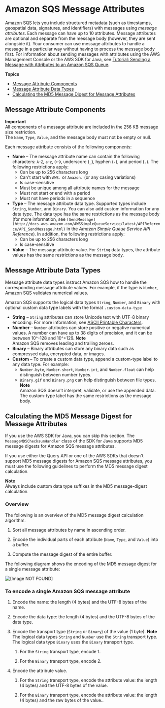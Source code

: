 # Amazon SQS Message Attributes<a name="sqs-message-attributes"></a>

Amazon SQS lets you include structured metadata \(such as timestamps, geospatial data, signatures, and identifiers\) with messages using *message attributes*\. Each message can have up to 10 attributes\. Message attributes are optional and separate from the message body \(however, they are sent alongside it\)\. Your consumer can use message attributes to handle a message in a particular way without having to process the message body first\. For information about sending messages with attributes using the AWS Management Console or the AWS SDK for Java, see [Tutorial: Sending a Message with Attributes to an Amazon SQS Queue](sqs-send-message-with-attributes.md)\.

**Topics**
+ [Message Attribute Components](#message-attribute-components)
+ [Message Attribute Data Types](#message-attribute-data-types)
+ [Calculating the MD5 Message Digest for Message Attributes](#sqs-attributes-md5-message-digest-calculation)

## Message Attribute Components<a name="message-attribute-components"></a>

**Important**  
All components of a message attribute are included in the 256 KB message size restriction\.  
The `Name`, `Type`, `Value`, and the message body must not be empty or null\.

Each message attribute consists of the following components:
+ **Name** – The message attribute name can contain the following characters: `A`\-`Z`, `a`\-`z`, `0`\-`9`, underscore \(`_`\), hyphen \(`-`\), and period \(`.`\)\. The following restrictions apply:
  + Can be up to 256 characters long
  + Can't start with `AWS.` or `Amazon.` \(or any casing variations\)
  + Is case\-sensitive
  + Must be unique among all attribute names for the message
  + Must not start or end with a period
  + Must not have periods in a sequence
+ **Type** – The message attribute data type\. Supported types include `String`, `Number`, and `Binary`\. You can also add custom information for any data type\. The data type has the same restrictions as the message body \(for more information, see `[SendMessage](http://docs.aws.amazon.com/AWSSimpleQueueService/latest/APIReference/API_SendMessage.html)` in the *Amazon Simple Queue Service API Reference*\)\. In addition, the following restrictions apply:
  + Can be up to 256 characters long
  + Is case\-sensitive
+ **Value** – The message attribute value\. For `String` data types, the attribute values has the same restrictions as the message body\.

## Message Attribute Data Types<a name="message-attribute-data-types"></a>

Message attribute data types instruct Amazon SQS how to handle the corresponding message attribute values\. For example, if the type is `Number`, Amazon SQS validates numerical values\.

Amazon SQS supports the logical data types `String`, `Number`, and `Binary` with optional custom data type labels with the format `.custom-data-type`
+ **String** – `String` attributes can store Unicode text with UTF\-8 binary encoding\. For more information, see [ASCII Printable Characters](http://en.wikipedia.org/wiki/ASCII#ASCII_printable_characters)\.
+ **Number** – `Number` attributes can store positive or negative numerical values\. A number can have up to 38 digits of precision, and it can be between 10^\-128 and 10^\+126\.
**Note**  
Amazon SQS removes leading and trailing zeroes\.
+ **Binary** – Binary attributes can store any binary data such as compressed data, encrypted data, or images\.
+ **Custom** – To create a custom data type, append a custom\-type label to any data type\. For example:
  + `Number.byte`, `Number.short`, `Number.int`, and `Number.float` can help distinguish between number types\.
  + `Binary.gif` and `Binary.png` can help distinguish between file types\.
**Note**  
Amazon SQS doesn't interpret, validate, or use the appended data\.  
The custom\-type label has the same restrictions as the message body\.

## Calculating the MD5 Message Digest for Message Attributes<a name="sqs-attributes-md5-message-digest-calculation"></a>

If you use the AWS SDK for Java, you can skip this section\. The `MessageMD5ChecksumHandler` class of the SDK for Java supports MD5 message digests for Amazon SQS message attributes\.

If you use either the Query API or one of the AWS SDKs that doesn't support MD5 message digests for Amazon SQS message attributes, you must use the following guidelines to perform the MD5 message digest calculation\.

**Note**  
Always include custom data type suffixes in the MD5 message\-digest calculation\.

### Overview<a name="attributes-md5-message-digest-calculation-overview"></a>

The following is an overview of the MD5 message digest calculation algorithm:

1. Sort all message attributes by name in ascending order\.

1. Encode the individual parts of each attribute \(`Name`, `Type`, and `Value`\) into a buffer\.

1. Compute the message digest of the entire buffer\.

The following diagram shows the encoding of the MD5 message digest for a single message attribute:

![\[Image NOT FOUND\]](http://docs.aws.amazon.com/AWSSimpleQueueService/latest/SQSDeveloperGuide/images/sqs-msg-attrib-md5.png)

### To encode a single Amazon SQS message attribute<a name="attributes-md5-message-digest-calculation-encode-single-attribute"></a>

1. Encode the name: the length \(4 bytes\) and the UTF\-8 bytes of the name\.

1. Encode the data type: the length \(4 bytes\) and the UTF\-8 bytes of the data type\.

1. Encode the transport type \(`String` or `Binary`\) of the value \(1 byte\)\.
**Note**  
The logical data types `String` and `Number` use the `String` transport type\.  
The logical data type `Binary` uses the `Binary` transport type\.

   1. For the `String` transport type, encode 1\.

   1. For the `Binary` transport type, encode 2\.

1. Encode the attribute value\.

   1. For the `String` transport type, encode the attribute value: the length \(4 bytes\) and the UTF\-8 bytes of the value\.

   1. For the `Binary` transport type, encode the attribute value: the length \(4 bytes\) and the raw bytes of the value\.\.